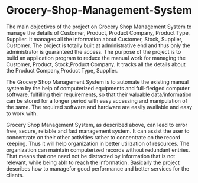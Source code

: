 # Grocery-Shop-Management-System

The main objectives of the project on Grocery Shop Management System to manage the
details of Customer, Product, Product Company, Product Type, Supplier. It manages all the
information about Customer, Stock, Supplier, Customer. The project is totally built at
administrative end and thus only the administrator is guaranteed the access. The purpose of the
project is to build an application program to reduce the manual work for managing the Customer,
Product, Stock,Product Company. It tracks all the details about the Product Company,Product
Type, Supplier.

The Grocery Shop Management System is to automate the existing manual system by the
help of computerized equipments and full-fledged computer software, fulfilling their requirements,
so that their valuable data/information can be stored for a longer period with easy accessing and
manipulation of the same. The required software and hardware are easily available and easy to
work with.

Grocery Shop Management System, as described above, can lead to error free, secure,
reliable and fast management system. It can assist the user to concentrate on their other activities
rather to concentrate on the record keeping. Thus it will help organization in better utilization of
resources. The organization can maintain computerized records without redundant entries. That
means that one need not be distracted by information that is not relevant, while being ablr to reach
the information. Basically the project describes how to managefor good performance and better
services for the clients.
